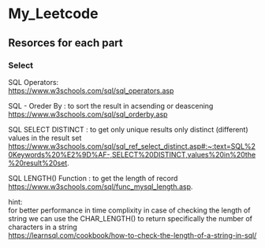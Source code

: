 # My_Leetcode

## Resorces for each part

### Select

SQL Operators:\
<https://www.w3schools.com/sql/sql_operators.asp>

SQL - Oreder By : to sort the result in acsending or deascening\
<https://www.w3schools.com/sql/sql_orderby.asp>

SQL SELECT DISTINCT : to get only unique results only distinct (different) values in the result set\
<https://www.w3schools.com/sql/sql_ref_select_distinct.asp#:~:text=SQL%20Keywords%20%E2%9D%AF-,SELECT%20DISTINCT,values%20in%20the%20result%20set>.

SQL LENGTH() Function : to get the length of record\
<https://www.w3schools.com/sql/func_mysql_length.asp>.

hint:\
for better performance in time complixity in case of checking the length of string we can use the CHAR_LENGTH() to return specifically the number of characters in a string\
<https://learnsql.com/cookbook/how-to-check-the-length-of-a-string-in-sql/>
